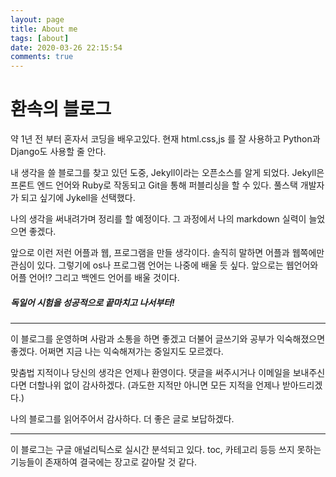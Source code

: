 ```yaml
---
layout: page
title: About me
tags: [about]
date: 2020-03-26 22:15:54
comments: true
---
```

    
# 환속의 블로그

약 1년 전 부터 혼자서 코딩을 배우고있다. 현재 html.css,js 를 잘 사용하고 Python과 Django도 사용할 줄 안다.  

내 생각을 쓸 블로그를 찾고 있던 도중, Jekyll이라는 오픈소스를 알게 되었다. Jekyll은 프론트 엔드 언어와 Ruby로 작동되고 Git을 통해 퍼블리싱을 할 수 있다. 풀스택 개발자가 되고 싶기에 Jykell을 선택했다.

나의 생각을 써내려가며 정리를 할 예정이다. 그 과정에서 나의 markdown 실력이 늘었으면 좋겠다.  

앞으로 이런 저런 어플과 웹, 프로그램을 만들 생각이다. 솔직히 말하면 어플과 웹쪽에만 관심이 있다. 그렇기에 os나 프로그램 언어는 나중에 배울 듯 싶다. 앞으로는 웹언어와 어플 언어!? 그리고 백엔드 언어를 배울 것이다.
##### 독일어 시험을 성공적으로 끝마치고 나서부터!

---

이 블로그를 운영하며 사람과 소통을 하면 좋겠고 더불어 글쓰기와 공부가 익숙해졌으면 좋겠다. 어쩌면 지금 나는 익숙해져가는 중일지도 모르겠다.

맞춤법 지적이나 당신의 생각은 언제나 환영이다. 댓글을 써주시거나 이메일을 보내주신다면 더할나위 없이 감사하겠다. (과도한 지적만 아니면 모든 지적을 언제나 받아드리겠다.)

나의 블로그를 읽어주어서 감사하다. 더 좋은 글로 보답하겠다.

---
이 블로그는 구글 애널리틱스로 실시간 분석되고 있다. toc, 카테고리 등등 쓰지 못하는 기능들이 존재하여 결국에는 장고로 갈아탈 것 같다.
